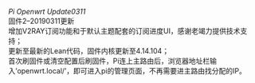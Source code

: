 *Pi Openwrt Update0311*  
固件2–20190311更新  
增加V2RAY订阅功能和于默认主题配套的订阅进度UI，感谢老竭力提供技术支持；  
更新至最新的Lean代码，固件内核更新至4.14.104；  
首次刷固件或清空配置后刷固件，Pi连上主路由后，浏览器地址栏输入’openwrt.local/’，即可进入pi的管理页面，不再需要进主路由找分配的IP。  
